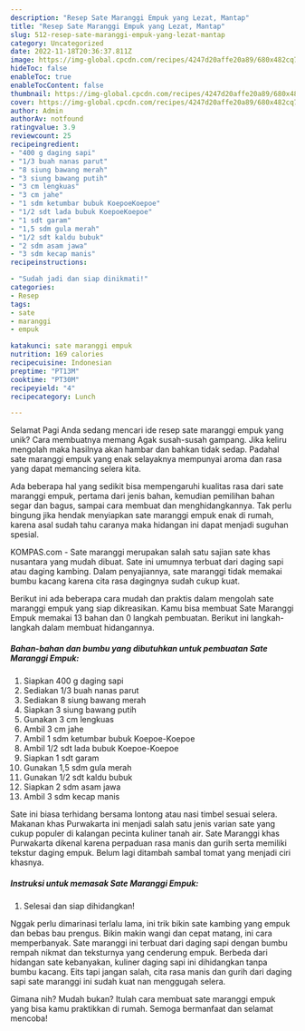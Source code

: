 ```yaml
---
description: "Resep Sate Maranggi Empuk yang Lezat, Mantap"
title: "Resep Sate Maranggi Empuk yang Lezat, Mantap"
slug: 512-resep-sate-maranggi-empuk-yang-lezat-mantap
category: Uncategorized
date: 2022-11-18T20:36:37.811Z
image: https://img-global.cpcdn.com/recipes/4247d20affe20a89/680x482cq70/sate-maranggi-empuk-foto-resep-utama.jpg
hideToc: false
enableToc: true
enableTocContent: false
thumbnail: https://img-global.cpcdn.com/recipes/4247d20affe20a89/680x482cq70/sate-maranggi-empuk-foto-resep-utama.jpg
cover: https://img-global.cpcdn.com/recipes/4247d20affe20a89/680x482cq70/sate-maranggi-empuk-foto-resep-utama.jpg
author: Admin
authorAv: notfound
ratingvalue: 3.9
reviewcount: 25
recipeingredient:
- "400 g daging sapi"
- "1/3 buah nanas parut"
- "8 siung bawang merah"
- "3 siung bawang putih"
- "3 cm lengkuas"
- "3 cm jahe"
- "1 sdm ketumbar bubuk KoepoeKoepoe"
- "1/2 sdt lada bubuk KoepoeKoepoe"
- "1 sdt garam"
- "1,5 sdm gula merah"
- "1/2 sdt kaldu bubuk"
- "2 sdm asam jawa"
- "3 sdm kecap manis"
recipeinstructions:

- "Sudah jadi dan siap dinikmati!"
categories:
- Resep
tags:
- sate
- maranggi
- empuk

katakunci: sate maranggi empuk 
nutrition: 169 calories
recipecuisine: Indonesian
preptime: "PT13M"
cooktime: "PT30M"
recipeyield: "4"
recipecategory: Lunch

---
```



Selamat Pagi Anda sedang mencari ide resep sate maranggi empuk yang unik? Cara membuatnya memang Agak susah-susah gampang. Jika keliru mengolah maka hasilnya akan hambar dan bahkan tidak sedap. Padahal sate maranggi empuk yang enak selayaknya mempunyai aroma dan rasa yang dapat memancing selera kita.


Ada beberapa hal yang sedikit bisa mempengaruhi kualitas rasa dari sate maranggi empuk, pertama dari jenis bahan, kemudian pemilihan bahan segar dan bagus, sampai cara membuat dan menghidangkannya. Tak perlu bingung jika hendak menyiapkan sate maranggi empuk enak di rumah, karena asal sudah tahu caranya maka hidangan ini dapat menjadi suguhan spesial.

KOMPAS.com - Sate maranggi merupakan salah satu sajian sate khas nusantara yang mudah dibuat. Sate ini umumnya terbuat dari daging sapi atau daging kambing. Dalam penyajiannya, sate maranggi tidak memakai bumbu kacang karena cita rasa dagingnya sudah cukup kuat.


Berikut ini ada beberapa cara mudah dan praktis dalam mengolah sate maranggi empuk yang siap dikreasikan. Kamu bisa membuat Sate Maranggi Empuk memakai 13 bahan dan 0 langkah pembuatan. Berikut ini langkah-langkah dalam membuat hidangannya.

<!--inarticleads1-->

##### Bahan-bahan dan bumbu yang dibutuhkan untuk pembuatan Sate Maranggi Empuk:

1. Siapkan 400 g daging sapi
1. Sediakan 1/3 buah nanas parut
1. Sediakan 8 siung bawang merah
1. Siapkan 3 siung bawang putih
1. Gunakan 3 cm lengkuas
1. Ambil 3 cm jahe
1. Ambil 1 sdm ketumbar bubuk Koepoe-Koepoe
1. Ambil 1/2 sdt lada bubuk Koepoe-Koepoe
1. Siapkan 1 sdt garam
1. Gunakan 1,5 sdm gula merah
1. Gunakan 1/2 sdt kaldu bubuk
1. Siapkan 2 sdm asam jawa
1. Ambil 3 sdm kecap manis


Sate ini biasa terhidang bersama lontong atau nasi timbel sesuai selera. Makanan khas Purwakarta ini menjadi salah satu jenis varian sate yang cukup populer di kalangan pecinta kuliner tanah air. Sate Maranggi khas Purwakarta dikenal karena perpaduan rasa manis dan gurih serta memiliki tekstur daging empuk. Belum lagi ditambah sambal tomat yang menjadi ciri khasnya. 

<!--inarticleads2-->

##### Instruksi untuk memasak Sate Maranggi Empuk:


1. Selesai dan siap dihidangkan!

Nggak perlu dimarinasi terlalu lama, ini trik bikin sate kambing yang empuk dan bebas bau prengus. Bikin makin wangi dan cepat matang, ini cara memperbanyak. Sate maranggi ini terbuat dari daging sapi dengan bumbu rempah nikmat dan teksturnya yang cenderung empuk. Berbeda dari hidangan sate kebanyakan, kuliner daging sapi ini dihidangkan tanpa bumbu kacang. Eits tapi jangan salah, cita rasa manis dan gurih dari daging sapi sate maranggi ini sudah kuat nan menggugah selera. 

Gimana nih? Mudah bukan? Itulah cara membuat sate maranggi empuk yang bisa kamu praktikkan di rumah. Semoga bermanfaat dan selamat mencoba!
